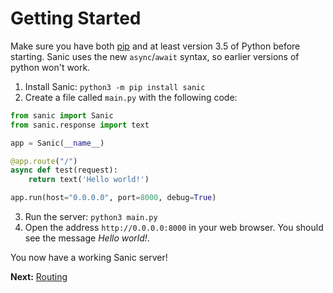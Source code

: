 # Getting Started

Make sure you have both [pip](https://pip.pypa.io/en/stable/installing/) and at
least version 3.5 of Python before starting. Sanic uses the new `async`/`await`
syntax, so earlier versions of python won't work.

1. Install Sanic: `python3 -m pip install sanic`
2. Create a file called `main.py` with the following code:

  ```python
  from sanic import Sanic
  from sanic.response import text

  app = Sanic(__name__)

  @app.route("/")
  async def test(request):
      return text('Hello world!')

  app.run(host="0.0.0.0", port=8000, debug=True)
  ```
  
3. Run the server: `python3 main.py`
4. Open the address `http://0.0.0.0:8000` in your web browser. You should see
   the message *Hello world!*.

You now have a working Sanic server!

**Next:** [Routing](routing.md)
